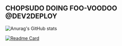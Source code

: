 ## CHOPSUDO DOING FOO-VOODOO @DEV2DEPLOY
![Anurag's GitHub stats](https://github-readme-stats.vercel.app/api?username=chopsudo&show_icons=true&theme=nightowl)
<!--
**chopsudo/chopsudo** is a ✨ _special_ ✨ repository because its `README.md` (this file) appears on your GitHub profile.

Here are some ideas to get you started:

- 🔭 I’m currently working on ...
- 🌱 I’m currently learning ...
- 👯 I’m looking to collaborate on ...
- 🤔 I’m looking for help with ...
- 💬 Ask me about ...
- 📫 How to reach me: ...
- 😄 Pronouns: ...
- ⚡ Fun fact: ...
-->
[![Readme Card](https://github-readme-stats.vercel.app/api/pin/?username=chopsudo&repo=chopsudo&show_icons=true&theme=nightowl)](https://github.com/anuraghazra/github-readme-stats)
